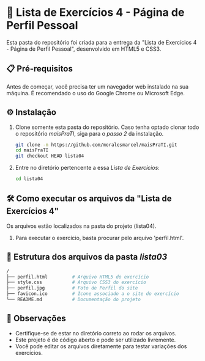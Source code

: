# 📇 Lista de Exercícios 4 - Página de Perfil Pessoal

Esta pasta do repositório foi criada para a entrega da "Lista de Exercícios 4 - Página de Perfil Pessoal", desenvolvido em HTML5 e CSS3.

## 📋 Pré-requisitos

Antes de começar, você precisa ter um navegador web instalado na sua máquina. É recomendado o uso do Google Chrome ou Microsoft Edge.

## ⚙️ Instalação

1. Clone somente esta pasta do repositório. Caso tenha optado clonar todo o repositório *maisPraTI*, siga para o *passo 2* da instalação.
   
    ```bash
    git clone -n https://github.com/moralesmarcel/maisPraTI.git
    cd maisPraTI
    git checkout HEAD lista04
    ```

2. Entre no diretório pertencente a essa _Lista de Exercícios_:

    ```bash
    cd lista04
    ```

## 🛠️ Como executar os arquivos da "Lista de Exercícios 4"

Os arquivos estão localizados na pasta do projeto (lista04).

1. Para executar o exercício, basta procurar pelo arquivo 'perfil.html'.


## 📂 Estrutura dos arquivos da pasta _lista03_

```bash
/
├── perfil.html         # Arquivo HTML5 do exercício
├── style.css           # Arquivo CSS3 do exercício
├── perfil.jpg          # Foto de Perfil do site 
├── favicon.ico         # Ícone associado a o site do exercício
└── README.md           # Documentação do projeto
```

## 📑 Observações

* Certifique-se de estar no diretório correto ao rodar os arquivos.
* Este projeto é de código aberto e pode ser utilizado livremente.
* Você pode editar os arquivos diretamente para testar variações dos exercícios.
